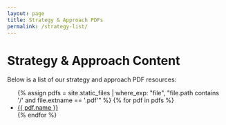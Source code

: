 ```yaml
---
layout: page
title: Strategy & Approach PDFs
permalink: /strategy-list/
---
```


# Strategy & Approach Content

Below is a list of our strategy and approach PDF resources:

<ul>
  {% assign pdfs = site.static_files | where_exp: "file", "file.path contains '/' and file.extname == '.pdf'" %}
  {% for pdf in pdfs %}
    <li>
      <a href="{{ pdf.path | relative_url }}" target="_blank">{{ pdf.name }}</a>
    </li>
  {% endfor %}
</ul>
